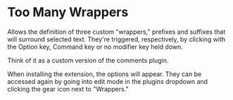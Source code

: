 Too Many Wrappers
===

Allows the definition of three custom "wrappers," prefixes and suffixes that will surround selected text. They're triggered, respectively, by clicking with the Option key, Command key or no modifier key held down. 

Think of it as a custom version of the comments plugin. 

When installing the extension, the options will appear. They can be accessed again by going into edit mode in the plugins dropdown and clicking the gear icon next to "Wrappers."
